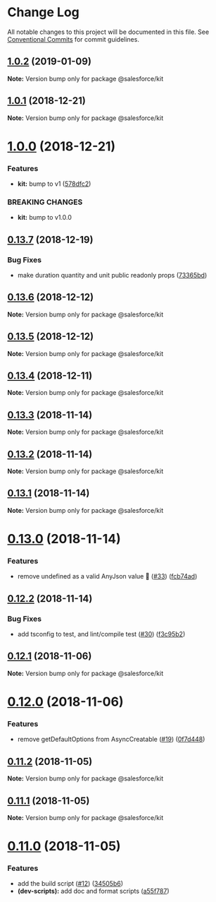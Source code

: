 # Change Log

All notable changes to this project will be documented in this file.
See [Conventional Commits](https://conventionalcommits.org) for commit guidelines.

## [1.0.2](https://github.com/forcedotcom/sfdx-dev-packages/compare/@salesforce/kit@1.0.1...@salesforce/kit@1.0.2) (2019-01-09)

**Note:** Version bump only for package @salesforce/kit





## [1.0.1](https://github.com/forcedotcom/sfdx-dev-packages/compare/@salesforce/kit@1.0.0...@salesforce/kit@1.0.1) (2018-12-21)

**Note:** Version bump only for package @salesforce/kit





# [1.0.0](https://github.com/forcedotcom/sfdx-dev-packages/compare/@salesforce/kit@0.13.7...@salesforce/kit@1.0.0) (2018-12-21)


### Features

* **kit:** bump to v1 ([578dfc2](https://github.com/forcedotcom/sfdx-dev-packages/commit/578dfc2))


### BREAKING CHANGES

* **kit:** bump to v1.0.0





## [0.13.7](https://github.com/forcedotcom/sfdx-dev-packages/compare/@salesforce/kit@0.13.6...@salesforce/kit@0.13.7) (2018-12-19)


### Bug Fixes

* make duration quantity and unit public readonly props ([73365bd](https://github.com/forcedotcom/sfdx-dev-packages/commit/73365bd))





## [0.13.6](https://github.com/forcedotcom/sfdx-dev-packages/compare/@salesforce/kit@0.13.5...@salesforce/kit@0.13.6) (2018-12-12)

**Note:** Version bump only for package @salesforce/kit





## [0.13.5](https://github.com/forcedotcom/sfdx-dev-packages/compare/@salesforce/kit@0.13.4...@salesforce/kit@0.13.5) (2018-12-12)

**Note:** Version bump only for package @salesforce/kit





## [0.13.4](https://github.com/forcedotcom/sfdx-dev-packages/compare/@salesforce/kit@0.13.3...@salesforce/kit@0.13.4) (2018-12-11)

**Note:** Version bump only for package @salesforce/kit





## [0.13.3](https://github.com/forcedotcom/sfdx-dev-packages/compare/@salesforce/kit@0.13.2...@salesforce/kit@0.13.3) (2018-11-14)

**Note:** Version bump only for package @salesforce/kit





## [0.13.2](https://github.com/forcedotcom/sfdx-dev-packages/compare/@salesforce/kit@0.13.1...@salesforce/kit@0.13.2) (2018-11-14)

**Note:** Version bump only for package @salesforce/kit





## [0.13.1](https://github.com/forcedotcom/sfdx-dev-packages/compare/@salesforce/kit@0.13.0...@salesforce/kit@0.13.1) (2018-11-14)

**Note:** Version bump only for package @salesforce/kit





# [0.13.0](https://github.com/forcedotcom/sfdx-dev-packages/compare/@salesforce/kit@0.12.2...@salesforce/kit@0.13.0) (2018-11-14)


### Features

* remove undefined as a valid AnyJson value :facepalm: ([#33](https://github.com/forcedotcom/sfdx-dev-packages/issues/33)) ([fcb74ad](https://github.com/forcedotcom/sfdx-dev-packages/commit/fcb74ad))





## [0.12.2](https://github.com/forcedotcom/sfdx-dev-packages/compare/@salesforce/kit@0.12.1...@salesforce/kit@0.12.2) (2018-11-14)


### Bug Fixes

* add tsconfig to test, and lint/compile test ([#30](https://github.com/forcedotcom/sfdx-dev-packages/issues/30)) ([f3c95b2](https://github.com/forcedotcom/sfdx-dev-packages/commit/f3c95b2))





## [0.12.1](https://git.soma.salesforce.com/salesforcedx/sfdx-kit/compare/@salesforce/kit@0.12.0...@salesforce/kit@0.12.1) (2018-11-06)

**Note:** Version bump only for package @salesforce/kit

# [0.12.0](https://git.soma.salesforce.com/salesforcedx/sfdx-kit/compare/@salesforce/kit@0.11.2...@salesforce/kit@0.12.0) (2018-11-06)

### Features

- remove getDefaultOptions from AsyncCreatable ([#19](https://git.soma.salesforce.com/salesforcedx/sfdx-kit/issues/19)) ([0f7d448](https://git.soma.salesforce.com/salesforcedx/sfdx-kit/commits/0f7d448))

## [0.11.2](https://git.soma.salesforce.com/salesforcedx/sfdx-kit/compare/@salesforce/kit@0.11.1...@salesforce/kit@0.11.2) (2018-11-05)

**Note:** Version bump only for package @salesforce/kit

## [0.11.1](https://git.soma.salesforce.com/salesforcedx/sfdx-kit/compare/@salesforce/kit@0.11.0...@salesforce/kit@0.11.1) (2018-11-05)

**Note:** Version bump only for package @salesforce/kit

# [0.11.0](https://git.soma.salesforce.com/salesforcedx/sfdx-kit/compare/@salesforce/kit@0.10.0...@salesforce/kit@0.11.0) (2018-11-05)

### Features

- add the build script ([#12](https://git.soma.salesforce.com/salesforcedx/sfdx-kit/issues/12)) ([34505b6](https://git.soma.salesforce.com/salesforcedx/sfdx-kit/commits/34505b6))
- **(dev-scripts):** add doc and format scripts ([a55f787](https://git.soma.salesforce.com/salesforcedx/sfdx-kit/commits/a55f787))
